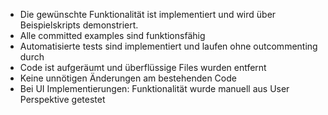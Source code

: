 - Die gewünschte Funktionalität ist implementiert und wird über Beispielskripts demonstriert.
- Alle committed examples sind funktionsfähig
- Automatisierte tests sind implementiert und laufen ohne outcommenting durch
- Code ist aufgeräumt und überflüssige Files wurden entfernt
- Keine unnötigen Änderungen am bestehenden Code
- Bei UI Implementierungen: Funktionalität wurde manuell aus User Perspektive getestet
